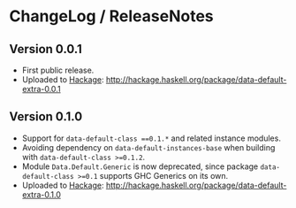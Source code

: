 # ChangeLog / ReleaseNotes


## Version 0.0.1

* First public release.
* Uploaded to [Hackage][]: <http://hackage.haskell.org/package/data-default-extra-0.0.1>


## Version 0.1.0

* Support for `data-default-class ==0.1.*` and related instance modules.
* Avoiding dependency on `data-default-instances-base` when building with
  `data-default-class >=0.1.2`.
* Module `Data.Default.Generic` is now deprecated, since package
  `data-default-class >=0.1` supports GHC Generics on its own.
* Uploaded to [Hackage][]: <http://hackage.haskell.org/package/data-default-extra-0.1.0>



[Hackage]:
  http://hackage.haskell.org/
  "HackageDB (or just Hackage) is a collection of releases of Haskell packages."
